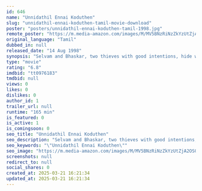 ```yaml
---
id: 646
name: "Unnidathil Ennai Koduthen"
slug: "unnidathil-ennai-koduthen-tamil-movie-download"
poster: "posters/unnidathil-ennai-koduthen-tamil-1998.jpg"
remote_poster: "https://m.media-amazon.com/images/M/MV5BNzRiNzZkYzUtZjA2OS00OTI2LTljMmMtNzQxZjIyMjRkYWQxXkEyXkFqcGdeQXVyMTEzNzg0Mjkx._V1_SX300.jpg"
original_language: "Tamil"
dubbed_in: null
released_date: "14 Aug 1998"
synopsis: "Selvam and Bhaskar, two thieves with good intentions, hide with the help of Radha who is an illegitimate child living with his father's family in the guise of a maid."
type: "movie"
rating: "6.8"
imdbid: "tt0976183"
tmdbid: null
views: 0
likes: 0
dislikes: 0
author_id: 1
trailer_url: null
runtime: "165 min"
is_featured: 0
is_active: 1
is_comingsoon: 0
seo_title: "Unnidathil Ennai Koduthen"
seo_description: "Selvam and Bhaskar, two thieves with good intentions, hide with the help of Radha who is an illegitimate child living with his father's family in the guise of a maid."
seo_keywords: "\"Unnidathil Ennai Koduthen\""
seo_image: "https://m.media-amazon.com/images/M/MV5BNzRiNzZkYzUtZjA2OS00OTI2LTljMmMtNzQxZjIyMjRkYWQxXkEyXkFqcGdeQXVyMTEzNzg0Mjkx._V1_SX300.jpg"
screenshots: null
redirect_to: null
social_shares: 0
created_at: 2025-03-21 16:21:34
updated_at: 2025-03-21 16:21:34
---
```


